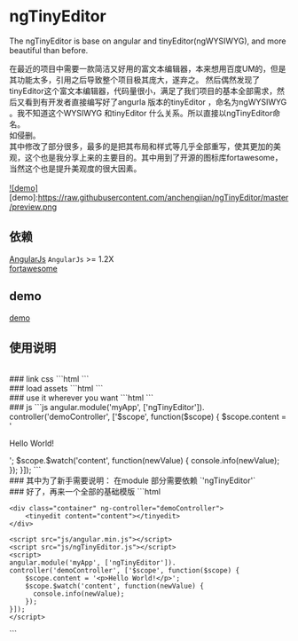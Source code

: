 # ngTinyEditor
The ngTinyEditor is base on angular and tinyEditor(ngWYSIWYG), and more beautiful than before.

在最近的项目中需要一款简洁又好用的富文本编辑器，本来想用百度UM的，但是其功能太多，引用之后导致整个项目极其庞大，遂弃之。
然后偶然发现了tinyEditor这个富文本编辑器，代码量很小，满足了我们项目的基本全部需求，然后又看到有开发者直接编写好了angurla 版本的tinyEditor ，命名为ngWYSIWYG 。我不知道这个WYSIWYG 和tinyEditor 什么关系。所以直接以ngTinyEditor命名。<br>
如侵删。<br>
其中修改了部分很多，最多的是把其布局和样式等几乎全部重写，使其更加的美观，这个也是我分享上来的主要目的。其中用到了开源的图标库fortawesome， 当然这个也是提升美观度的很大因素。<br>
<br>
[![demo]](http://htmlpreview.github.io/?https://github.com/anchengjian/ngTinyEditor/blob/master/index.html)  
[demo]:https://raw.githubusercontent.com/anchengjian/ngTinyEditor/master/preview.png
<br>
## 依赖
  [AngularJs](https://angularjs.org/) `AngularJs` >= 1.2X <br>
  [fortawesome](http://fortawesome.github.io/Font-Awesome/icons/)
 <br>
## demo
  [demo](http://htmlpreview.github.io/?https://github.com/anchengjian/ngTinyEditor/blob/master/index.html)
 <br>
## 使用说明
<br>
### link css
```html
  <link rel="stylesheet" href="css/editor.css">
  <link rel="stylesheet" href="css/font-awesome.min.css">
```
<br>
### load assets
```html
  <script src="js/angular.min.js"></script>
  <script src="js/ngTinyEditor.js"></script>
```
<br>
### use it wherever you want
```html
  <tinyedit content="content"></tinyedit>
```
<br>
### js
```js
  angular.module('myApp', ['ngTinyEditor']).
    controller('demoController', ['$scope', function($scope) {
      $scope.content = '<p>Hello World!</p>';
      $scope.$watch('content', function(newValue) {
        console.info(newValue);
      });
  }]);
```
<br>
### 其中为了新手需要说明：
  在module 部分需要依赖 `'ngTinyEditor'`
<br>
### 好了，再来一个全部的基础模版
```html
<!DOCTYPE html>
<html>
<head>
    <meta http-equiv="X-UA-Compatible" content="IE=edge"/>
    <meta http-equiv="Content-Type" content="text/html; charset=UTF-8" />
    <title>ngTinyEditor Demo</title>
    <link rel="stylesheet" href="css/editor.css">
    <link rel="stylesheet" href="css/font-awesome.min.css">
    <style>
        .container{margin: 100px;}
    </style>
</head>
<body ng-app="myApp">

    <div class="container" ng-controller="demoController">
        <tinyedit content="content"></tinyedit>
    </div>

    <script src="js/angular.min.js"></script>
    <script src="js/ngTinyEditor.js"></script>
    <script>
	angular.module('myApp', ['ngTinyEditor']).
	controller('demoController', ['$scope', function($scope) {
	    $scope.content = '<p>Hello World!</p>';
	    $scope.$watch('content', function(newValue) {
		  console.info(newValue);
	    });
	}]);
    </script>
</body>
</html>
```


